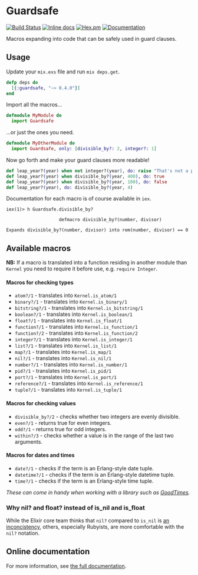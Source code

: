 # Guardsafe

[![Build Status](https://travis-ci.org/DevL/guardsafe.svg?branch=master)](https://travis-ci.org/DevL/guardsafe)
[![Inline docs](http://inch-ci.org/github/DevL/guardsafe.svg?branch=master)](http://inch-ci.org/github/DevL/guardsafe)
[![Hex.pm](https://img.shields.io/hexpm/v/guardsafe.svg)](https://hex.pm/packages/guardsafe)
[![Documentation](https://img.shields.io/badge/Documentation-online-c800c8.svg)](http://hexdocs.pm/guardsafe)

Macros expanding into code that can be safely used in guard clauses.

## Usage

Update your `mix.exs` file and run `mix deps.get`.
```elixir
defp deps do
  [{:guardsafe, "~> 0.4.0"}]
end
```

Import all the macros...
```elixir
defmodule MyModule do
  import Guardsafe
```

...or just the ones you need.
```elixir
defmodule MyOtherModule do
  import Guardsafe, only: [divisible_by?: 2, integer?: 1]
```

Now go forth and make your guard clauses more readable!
```elixir
def leap_year?(year) when not integer?(year), do: raise "That's not a proper year!"
def leap_year?(year) when divisible_by?(year, 400), do: true
def leap_year?(year) when divisible_by?(year, 100), do: false
def leap_year?(year), do: divisible_by?(year, 4)
```

Documentation for each macro is of course available in `iex`.
```
iex(1)> h Guardsafe.divisible_by?

                    defmacro divisible_by?(number, divisor)

Expands divisible_by?(number, divisor) into rem(number, divisor) == 0
```

## Available macros

**NB:** If a macro is translated into a function residing in another module
than `Kernel` you need to require it before use, e.g. `require Integer`.

#### Macros for checking types
* `atom?/1` - translates into `Kernel.is_atom/1`
* `binary?/1` - translates into `Kernel.is_binary/1`
* `bitstring?/1` - translates into `Kernel.is_bitstring/1`
* `boolean?/1` - translates into `Kernel.is_boolean/1`
* `float?/1` - translates into `Kernel.is_float/1`
* `function?/1` - translates into `Kernel.is_function/1`
* `function?/2` - translates into `Kernel.is_function/2`
* `integer?/1` - translates into `Kernel.is_integer/1`
* `list?/1` - translates into `Kernel.is_list/1`
* `map?/1` - translates into `Kernel.is_map/1`
* `nil?/1` - translates into `Kernel.is_nil/1`
* `number?/1` - translates into `Kernel.is_number/1`
* `pid?/1` - translates into `Kernel.is_pid/1`
* `port?/1` - translates into `Kernel.is_port/1`
* `reference?/1` - translates into `Kernel.is_reference/1`
* `tuple?/1` - translates into `Kernel.is_tuple/1`

#### Macros for checking values
* `divisible_by?/2` - checks whether two integers are evenly divisible.
* `even?/1` - returns true for even integers.
* `odd?/1` - returns true for odd integers.
* `within?/3` - checks whether a value is in the range of the last two arguments.

#### Macros for dates and times
* `date?/1` - checks if the term is an Erlang-style date tuple.
* `datetime?/1` - checks if the term is an Erlang-style datetime tuple.
* `time?/1` - checks if the term is an Erlang-style time tuple.

_These can come in handy when working with a library such as [GoodTimes](https://github.com/magplus/good_times)._

### Why nil? and float? instead of is_nil and is_float

While the Elixir core team thinks that `nil?` compared to `is_nil` is [an inconcistency](https://groups.google.com/forum/#!topic/elixir-lang-core/FaKJstePFV0), others, especially Rubyists, are more comfortable with the `nil?` notation.

## Online documentation

For more information, see [the full documentation](http://hexdocs.pm/guardsafe/).
